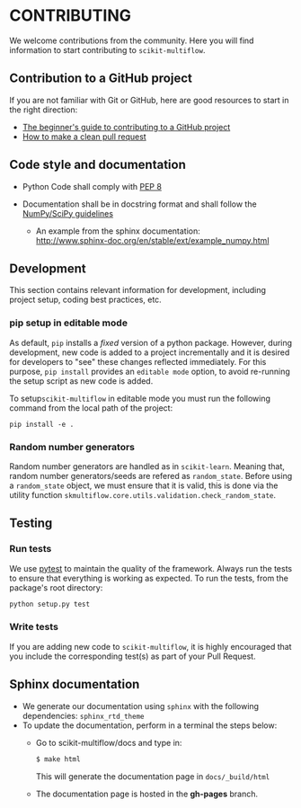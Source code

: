 # CONTRIBUTING

We welcome contributions from the community. Here you will find information to start contributing to `scikit-multiflow`.

## Contribution to a GitHub project
If you are not familiar with Git or GitHub, here are good resources to start in the right direction:
* [The beginner's guide to contributing to a GitHub project](https://akrabat.com/the-beginners-guide-to-contributing-to-a-github-project/)
* [How to make a clean pull request](https://github.com/MarcDiethelm/contributing/blob/master/README.md)

## Code style and documentation

* Python Code shall comply with [PEP 8](https://www.python.org/dev/peps/pep-0008/)

* Documentation shall be in docstring format and shall follow the
  [NumPy/SciPy guidelines](https://github.com/numpy/numpy/blob/master/doc/HOWTO_DOCUMENT.rst.txt)

  - An example from the sphinx documentation:  
    http://www.sphinx-doc.org/en/stable/ext/example_numpy.html

## Development
This section contains relevant information for development, including project setup, coding best practices, etc.
 
### pip setup in editable mode
As default, `pip` installs a *fixed* version of a python package. However, during development, new code is added to a project incrementally and it is desired for developers to "see" these changes reflected immediately. For this purpose, `pip install` provides an `editable mode` option, to avoid re-running the setup script as new code is added.

To setup`scikit-multiflow` in editable mode you must run the following command from the local path of the project:
```shell
pip install -e .
```

### Random number generators
Random number generators are handled as in `scikit-learn`. Meaning that, random number generators/seeds are refered as `random_state`. Before using a `random_state` object, we must ensure that it is valid, this is done via the utility function `skmultiflow.core.utils.validation.check_random_state`.

## Testing
### Run tests
We use [pytest](https://docs.pytest.org/) to maintain the quality of the framework. Always run the tests to ensure that everything is working as expected. To run the tests, from the package's root directory:
```bash
python setup.py test
```

### Write tests
If you are adding new code to `scikit-multiflow`, it is highly encouraged that you include the corresponding test(s) as part of your Pull Request.


## Sphinx documentation
* We generate our documentation using `sphinx` with the following dependencies: `sphinx_rtd_theme` 
* To update the documentation, perform in a terminal the steps below:
    * Go to scikit-multiflow/docs and type in:  
      ``` bash
      $ make html
      ```
      This will generate the documentation page in `docs/_build/html`
     
    * The documentation page is hosted in the **gh-pages** branch.
